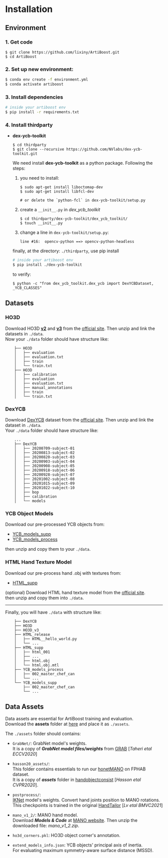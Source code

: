 # Installation

## Environment

### 1. Get code

```shell
$ git clone https://github.com/lixiny/ArtiBoost.git
$ cd ArtiBoost
```

### 2. Set up new environment:

```sh
$ conda env create -f environment.yml
$ conda activate artiboost
```

### 3. Install dependencies

```sh
# inside your artiboost env
$ pip install -r requirements.txt
```

### 4. Install thirdparty

- **dex-ycb-toolkit**

  ```shell
  $ cd thirdparty
  $ git clone --recursive https://github.com/NVlabs/dex-ycb-toolkit.git
  ```

  We need install **dex-ycb-toolkit** as a python package. Following the steps:

  1. you need to install:

     ```shell
     $ sudo apt-get install liboctomap-dev
     $ sudo apt-get install libfcl-dev

     # or delete the `python-fcl` in dex-ycb-toolkit/setup.py
     ```

  2. create a `__init__.py` in _dex_ycb_toolkit_

     ```shell
     $ cd thirdparty/dex-ycb-toolkit/dex_ycb_toolkit/
     $ touch __init__.py
     ```

  3. change a line in `dex-ycb-toolkit/setup.py`:
     ```
     line #16:  opencv-python ==> opencv-python-headless
     ```

  finally, at the directory: `./thirdparty`, use pip install

  ```sh
  # inside your artiboost env
  $ pip install ./dex-ycb-toolkit
  ```

  to verify:

  ```shell
  $ python -c "from dex_ycb_toolkit.dex_ycb import DexYCBDataset, _YCB_CLASSES"
  ```

## Datasets

### HO3D

Download HO3D [**v2**](https://arxiv.org/abs/1907.01481.pdf) and [**v3**](https://arxiv.org/abs/2107.00887) from the [official site](https://www.tugraz.at/index.php?id=40231). Then unzip and link the datasets in `./data`.  
Now your `./data` folder should have structure like:

```
    ├── HO3D
    │   ├── evaluation
    │   ├── evaluation.txt
    │   ├── train
    │   └── train.txt
    ├── HO3D
    │   ├── calibration
    │   ├── evaluation
    │   ├── evaluation.txt
    │   ├── manual_annotations
    │   ├── train
    │   └── train.txt
```

### DexYCB

Download [DexYCB](https://arxiv.org/abs/2104.04631) dataset from the [official site](https://dex-ycb.github.io). Then unzip and link the dataset in `./data`.  
Your `./data` folder should have structure like:

```
    ...
    ├── DexYCB
    │   ├── 20200709-subject-01
    │   ├── 20200813-subject-02
    │   ├── 20200820-subject-03
    │   ├── 20200903-subject-04
    │   ├── 20200908-subject-05
    │   ├── 20200918-subject-06
    │   ├── 20200928-subject-07
    │   ├── 20201002-subject-08
    │   ├── 20201015-subject-09
    │   ├── 20201022-subject-10
    │   ├── bop
    │   ├── calibration
    │   └── models
```

### YCB Object Models

Download our pre-processed YCB objects from:

- [YCB_models_supp](https://drive.google.com/file/d/1v36yY5AOSRO1nN42e8y0bwRAm2rs2QbW/view?usp=share_link)
- [YCB_models_process](https://drive.google.com/file/d/1lg4_GK3Ztmk6fd0q3cdiqQX-iAqMwFVm/view?usp=share_link)

then unzip and copy them to your `./data`.

### HTML Hand Texture Model

Download our pre-process hand .obj with textures from:

- [HTML_supp](https://drive.google.com/file/d/1GnQbJJa1OZlnBKUmv1pK7wvUjdr1bzhT/view?usp=share_link)

(optional) Download HTML hand texture model from the [official site](https://handtracker.mpi-inf.mpg.de/projects/HandTextureModel/).  
then unzip and copy them into `./data`.

---

Finally, you will have `./data` with structure like:

```
    ├── DexYCB
    ├── HO3D
    ├── HO3D_v3
    ├── HTML_release
    │   ├── HTML__hello_world.py
    │   └── ...
    ├── HTML_supp
    │   ├── html_001
    │   ├── ...
    │   ├── html.obj
    │   └── html.obj.mtl
    ├── YCB_models_process
    │   ├── 002_master_chef_can
    │   └── ...
    └── YCB_models_supp
        ├── 002_master_chef_can
        └── ...
```

## Data Assets

Data assets are essential for ArtiBoost training and evaluation.  
Download the **assets** folder at [here](https://drive.google.com/drive/folders/189JIJ7NDUNI1jXu1fVHgbjhYbce-xjB5?usp=share_link) and place it as `./assets`.

The `./assets` folder should contains:

- `GrabNet/`: GrabNet model's weights.  
   It is a copy of **_GrabNet model files/weights_** from [GRAB](https://grab.is.tue.mpg.de/index.html) [_Taheri etal ECCV2020_]
- `hasson20_assets/`:  
   This folder contains essentials to run our [honetMANO](../anakin/models/honetMANO.py) on FPHAB dataset.  
   It is a copy of _**assets**_ folder in [handobjectconsist](https://github.com/hassony2/handobjectconsist) [_Hasson etal CVPR2020_].

- `postprocess/`:  
   [IKNet](../anakin/postprocess/iknet/model.py) model's weights. Convert hand joints position to MANO rotations.  
   This checkpoints is trained in the original [HandTailor](https://github.com/LyuJ1998/HandTailor) [_Lv etal BMVC2021_]

- `mano_v1_2/`: MANO hand model.  
   Download **_Models & Code_** at [MANO website](https://mano.is.tue.mpg.de/download.php). Then unzip the downloaded file: _mano_v1_2.zip_.

- `ho3d_corners.pkl`: HO3D object corner's annotation.
- `extend_models_info.json`: YCB objects' principal axis of inertia.  
   For evaluating maximum symmetry-aware surface distance (MSSD).

